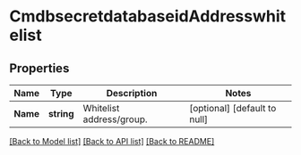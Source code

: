 # CmdbsecretdatabaseidAddresswhitelist

## Properties
Name | Type | Description | Notes
------------ | ------------- | ------------- | -------------
**Name** | **string** | Whitelist address/group. | [optional] [default to null]

[[Back to Model list]](../README.md#documentation-for-models) [[Back to API list]](../README.md#documentation-for-api-endpoints) [[Back to README]](../README.md)


